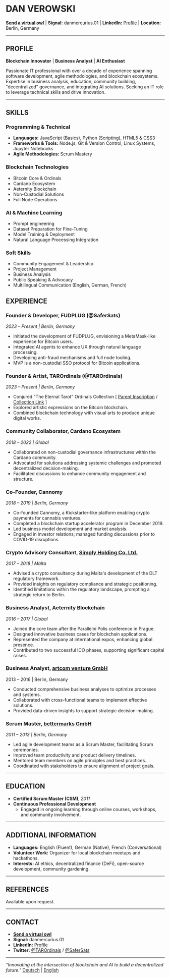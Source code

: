 # **DAN VEROWSKI**

**[Send a virtual owl](mailto:an@moonity.org)** | **Signal:** danmercurius.01 | **LinkedIn:** [Profile](https://www.linkedin.com/in/dan-v-89120511) | **Location:** Berlin, Germany

---

## **PROFILE**

**Blockchain Innovator** | **Business Analyst** | **AI Enthusiast**

Passionate IT professional with over a decade of experience spanning software development, agile methodologies, and blockchain ecosystems. Expertise in business analysis, education, community building, "decentralized" governance, and integrating AI solutions. Seeking an IT role to leverage technical skills and drive innovation.

---

## **SKILLS**

### **Programming & Technical**

- **Languages:** JavaScript (Basics), Python (Scripting), HTML5 & CSS3
- **Frameworks & Tools:** Node.js, Git & Version Control, Linux Systems, Jupyter Notebooks
- **Agile Methodologies:** Scrum Mastery

### **Blockchain Technologies**

- Bitcoin Core & Ordinals
- Cardano Ecosystem
- Aeternity Blockchain
- Non-Custodial Solutions
- Full Node Operations

### **AI & Machine Learning**

- Prompt engineering
- Dataset Preparation for Fine-Tuning
- Model Training & Deployment
- Natural Language Processing Integration

### **Soft Skills**

- Community Engagement & Leadership
- Project Management
- Business Analysis
- Public Speaking & Advocacy
- Multilingual Communication (English, German, French)


## **EXPERIENCE**

### **Founder & Developer, FUDPLUG (@SaferSats)**
*2023 – Present | Berlin, Germany*

- Initiated the development of FUDPLUG, envisioning a MetaMask-like experience for Bitcoin users.
- Integrated AI agents to enhance UX through natural language processing.
- Developing anti-fraud mechanisms and full node tooling.
- MVP is a non-custodial SSO protocol for Bitcoin applications.

### **Founder & Artist, TAROrdinals (@TAROrdinals)**  
*2023 – Present | Berlin, Germany*

- Conjured "The Eternal Tarot" Ordinals Collection [ [Parent Inscription](https://ordinals.com/inscription/69027003) / [Collection Link](https://magiceden.io/ordinals/marketplace/the-eternal-tarot) ]
- Explored artistic expressions on the Bitcoin blockchain.
- Combined blockchain technology with visual arts to produce unique digital works.

### **Community Collaborator, Cardano Ecosystem**  
*2018 – 2022 | Global*

- Collaborated on non-custodial governance infrastructures within the Cardano community.
- Advocated for solutions addressing systemic challenges and promoted decentralized decision-making.
- Facilitated discussions to enhance community engagement and structure.

### **Co-Founder, Cannomy**  
*2018 – 2019 | Berlin, Germany*

- Co-founded Cannomy, a Kickstarter-like platform enabling crypto payments for cannabis ventures.
- Completed a blockchain startup accelerator program in December 2019.
- Led business model development and market analysis.
- Engaged in investor relations; managed funding discussions prior to COVID-19 disruptions.

### **Crypto Advisory Consultant, [Simply Holding Co. Ltd.](https://www.linkedin.com/company/simply-holding-co-ltd-/)**
*2017 – 2018 | Malta*

- Advised a crypto consultancy during Malta's development of the DLT regulatory framework.
- Provided insights on regulatory compliance and strategic positioning.
- Identified limitations within the regulatory landscape, prompting a strategic return to Berlin.

### **Business Analyst, Aeternity Blockchain**  
*2016 – 2017 | Global*

- Joined the core team after the Parallelní Polis conference in Prague.
- Designed innovative business cases for blockchain applications.
- Represented the company at international expos, enhancing global presence.
- Contributed to two successful ICO phases, supporting significant capital raises.

### **Business Analyst, [artcom venture GmbH](https://www.linkedin.com/company/artcom-venture-gmbh/)**
2013 – 2016 | Berlin, Germany

- Conducted comprehensive business analyses to optimize processes and systems.
- Collaborated with cross-functional teams to implement effective solutions.
- Provided data-driven insights to support strategic decision-making.

### **Scrum Master, [bettermarks GmbH](https://www.linkedin.com/company/bettermarks-gmbh/)**  
*2011 – 2013 | Berlin, Germany*

- Led agile development teams as a Scrum Master, facilitating Scrum ceremonies.
- Improved team productivity and product delivery timelines.
- Mentored team members on agile principles and best practices.
- Coordinated with stakeholders to ensure alignment of project goals.

---

## **EDUCATION**

- **Certified Scrum Master (CSM)**, *2011*
- **Continuous Professional Development**
  - Engaged in ongoing learning through online courses, workshops, and community involvement.

---

## **ADDITIONAL INFORMATION**

- **Languages:** English (Fluent), German (Native), French (Conversational)
- **Volunteer Work:** Organizer for local blockchain meetups and hackathons.
- **Interests:** AI ethics, decentralized finance (DeFi), open-source development, community gardening.

---

## **REFERENCES**

Available upon request.

---

## **CONTACT**

- **[Send a virtual owl](mailto:an@moonity.org)**
- **Signal:** danmercurius.01
- **LinkedIn:** [Profile](https://www.linkedin.com/in/dan-v-89120511)
- **Twitter:** [@TAROrdinals](https://twitter.com/TAROrdinals) / [@SaferSats](https://twitter.com/SaferSats)

---

*"Innovating at the intersection of blockchain and AI to build a decentralized future."*
[Deutsch](../de/) | [English](./)

